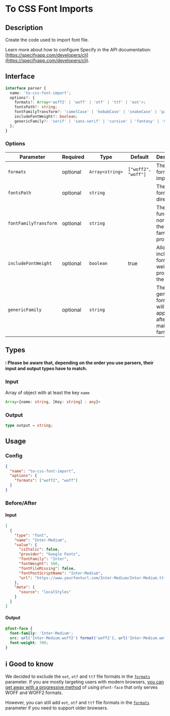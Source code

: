# To CSS Font Imports

## Description

Create the code used to import font file.

Learn more about how to configure Specify in the API documentation: [https://specifyapp.com/developers/cli](https://specifyapp.com/developers/cli).

## Interface

```ts
interface parser {
  name: 'to-css-font-import';
  options?: {
    formats?: Array<'woff2' | 'woff' | 'otf' | 'ttf' | 'eot'>;
    fontsPath?: string;
    fontFamilyTransform?: 'camelCase' | 'kebabCase' | 'snakeCase' | 'pascalCase';
    includeFontWeight?: boolean;
    genericFamily?: 'serif' | 'sans-serif' | 'cursive' | 'fantasy' | 'monospace';
  };
}
```

### Options

| Parameter             | Required | Type            | Default             | Description                                                        |
| --------------------- | -------- | --------------- | ------------------- | ------------------------------------------------------------------ |
| `formats`             | optional | `Array<string>` | `["woff2", "woff"]` | The list of formats to import.                                     |
| `fontsPath`           | optional | `string`        |                     | The path of font's directory                                       |
| `fontFamilyTransform` | optional | `string`        |                     | The function to normalize the font-family property                 |
| `includeFontWeight`   | optional | `boolean`       | true                | Allow to include the font-weight property in the result            |
| `genericFamily`       | optional | `string`        |                     | The generic font family will be applied after the main font family |

## Types

ℹ️ **Please be aware that, depending on the order you use parsers, their input and output types have to match.**

### Input

Array of object with at least the key `name`

```ts
Array<{name: string, [Key: string] : any}>
```

### Output

```ts
type output = string;
```

## Usage

### Config

```json
{
  "name": "to-css-font-import",
  "options": {
    "formats": ["woff2", "woff"]
  }
}
```

### Before/After

#### Input

```json
[
  {
    "type": "font",
    "name": "Inter-Medium",
    "value": {
      "isItalic": false,
      "provider": "Google Fonts",
      "fontFamily": "Inter",
      "fontWeight": 500,
      "fontFileMissing": false,
      "fontPostScriptName": "Inter-Medium",
      "url": "https://www.yourfonturl.com/Inter-Medium/Inter-Medium.ttf"
    },
    "meta": {
      "source": "localStyles"
    }
  }
]
```

#### Output

```css
@font-face {
  font-family: 'Inter-Medium';
  src: url('Inter-Medium.woff2') format('woff2'), url('Inter-Medium.woff') format('woff');
  font-weight: 700;
}
```

## ℹ️ Good to know

We decided to exclude the `eot`, `otf` and `ttf` file formats in the [`formats`](#Options) parameter. If you are mostly targeting users with modern browsers, [you can get away with a progressive method](https://css-tricks.com/understanding-web-fonts-getting/#font-formats) of using `@font-face` that only serves WOFF and WOFF2 formats.

However, you can still add `eot`, `otf` and `ttf` file formats in the [`formats`](#Interface) parameter if you need to support older browsers.
